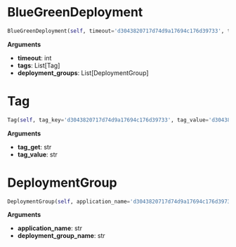 <h1 id="spotinst_sdk.spotinst_blue_green_deployment.BlueGreenDeployment">BlueGreenDeployment</h1>

```python
BlueGreenDeployment(self, timeout='d3043820717d74d9a17694c176d39733', tags='d3043820717d74d9a17694c176d39733', deployment_groups='d3043820717d74d9a17694c176d39733')
```

__Arguments__

- __timeout__: int
- __tags__: List[Tag]
- __deployment_groups__: List[DeploymentGroup]

<h1 id="spotinst_sdk.spotinst_blue_green_deployment.Tag">Tag</h1>

```python
Tag(self, tag_key='d3043820717d74d9a17694c176d39733', tag_value='d3043820717d74d9a17694c176d39733')
```

__Arguments__

- __tag_get__: str
- __tag_value__: str

<h1 id="spotinst_sdk.spotinst_blue_green_deployment.DeploymentGroup">DeploymentGroup</h1>

```python
DeploymentGroup(self, application_name='d3043820717d74d9a17694c176d39733', deployment_group_name='d3043820717d74d9a17694c176d39733')
```

__Arguments__

- __application_name__: str
- __deployment_group_name__: str

